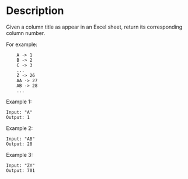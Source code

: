 # Description
Given a column title as appear in an Excel sheet, return its corresponding column number.

For example:
~~~
    A -> 1
    B -> 2
    C -> 3
    ...
    Z -> 26
    AA -> 27
    AB -> 28 
    ...
~~~

Example 1:
~~~
Input: "A"
Output: 1
~~~

Example 2:
~~~
Input: "AB"
Output: 28
~~~

Example 3:
~~~
Input: "ZY"
Output: 701
~~~